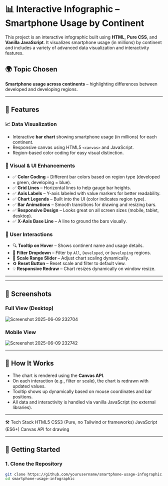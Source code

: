 # 📊 Interactive Infographic – Smartphone Usage by Continent

This project is an interactive infographic built using **HTML**, **Pure CSS**, and **Vanilla JavaScript**. It visualizes smartphone usage (in millions) by continent and includes a variety of advanced data visualization and interactivity features.

## 🌍 Topic Chosen
**Smartphone usage across continents** – highlighting differences between developed and developing regions.

---

## 🔧 Features

### 📈 Data Visualization
- Interactive **bar chart** showing smartphone usage (in millions) for each continent.
- Responsive canvas using HTML5 `<canvas>` and JavaScript.
- Region-based color coding for easy visual distinction.

### 🎨 Visual & UI Enhancements
- ✅ **Color Coding** – Different bar colors based on region type (developed = green, developing = blue).
- ✅ **Grid Lines** – Horizontal lines to help gauge bar heights.
- ✅ **Axis Labels** – Y-axis labeled with value markers for better readability.
- ✅ **Chart Legends** – Built into the UI (color indicates region type).
- ✅ **Bar Animations** – Smooth transitions for drawing and resizing bars.
- ✅ **Responsive Design** – Looks great on all screen sizes (mobile, tablet, desktop).
- ✅ **X-Axis Base Line** – A line to ground the bars visually.

### 🧠 User Interactions
- 🔍 **Tooltip on Hover** – Shows continent name and usage details.
- 🔄 **Filter Dropdown** – Filter by `All`, `Developed`, or `Developing` regions.
- 🔧 **Scale Range Slider** – Adjust chart scaling dynamically.
- ♻️ **Reset Button** – Reset scale and filter to default view.
- 💡 **Responsive Redraw** – Chart resizes dynamically on window resize.

---


---

## 📸 Screenshots

### Full View (Desktop)
![Screenshot 2025-06-09 232704](https://github.com/user-attachments/assets/f0cfe6dc-3840-42fe-a33d-0e41fe04c4f7)


### Mobile View
![Screenshot 2025-06-09 232742](https://github.com/user-attachments/assets/bbc72486-e0bb-4970-8f65-395443119a6c)

---

## 🧠 How It Works

- The chart is rendered using the **Canvas API**.
- On each interaction (e.g., filter or scale), the chart is redrawn with updated values.
- Tooltip shows up dynamically based on mouse coordinates and bar positions.
- All data and interactivity is handled via vanilla JavaScript (no external libraries).

---

🛠️ Tech Stack
HTML5
CSS3 (Pure, no Tailwind or frameworks)
JavaScript (ES6+)
Canvas API for drawing

---

## 🚀 Getting Started

### 1. Clone the Repository
```bash
git clone https://github.com/yourusername/smartphone-usage-infographic.git
cd smartphone-usage-infographic

